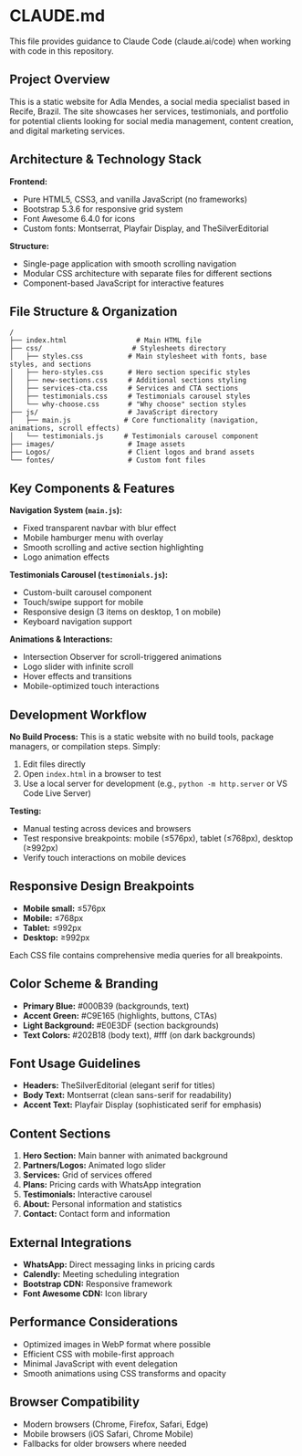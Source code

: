 # CLAUDE.md

This file provides guidance to Claude Code (claude.ai/code) when working with code in this repository.

## Project Overview

This is a static website for Adla Mendes, a social media specialist based in Recife, Brazil. The site showcases her services, testimonials, and portfolio for potential clients looking for social media management, content creation, and digital marketing services.

## Architecture & Technology Stack

**Frontend:**
- Pure HTML5, CSS3, and vanilla JavaScript (no frameworks)
- Bootstrap 5.3.6 for responsive grid system
- Font Awesome 6.4.0 for icons
- Custom fonts: Montserrat, Playfair Display, and TheSilverEditorial

**Structure:**
- Single-page application with smooth scrolling navigation
- Modular CSS architecture with separate files for different sections
- Component-based JavaScript for interactive features

## File Structure & Organization

```
/
├── index.html                 # Main HTML file
├── css/                      # Stylesheets directory
│   ├── styles.css           # Main stylesheet with fonts, base styles, and sections
│   ├── hero-styles.css      # Hero section specific styles
│   ├── new-sections.css     # Additional sections styling
│   ├── services-cta.css     # Services and CTA sections
│   ├── testimonials.css     # Testimonials carousel styles
│   └── why-choose.css       # "Why choose" section styles
├── js/                      # JavaScript directory
│   ├── main.js             # Core functionality (navigation, animations, scroll effects)
│   └── testimonials.js     # Testimonials carousel component
├── images/                  # Image assets
├── Logos/                   # Client logos and brand assets
└── fontes/                  # Custom font files
```

## Key Components & Features

**Navigation System (`main.js`):**
- Fixed transparent navbar with blur effect
- Mobile hamburger menu with overlay
- Smooth scrolling and active section highlighting
- Logo animation effects

**Testimonials Carousel (`testimonials.js`):**
- Custom-built carousel component
- Touch/swipe support for mobile
- Responsive design (3 items on desktop, 1 on mobile)
- Keyboard navigation support

**Animations & Interactions:**
- Intersection Observer for scroll-triggered animations
- Logo slider with infinite scroll
- Hover effects and transitions
- Mobile-optimized touch interactions

## Development Workflow

**No Build Process:**
This is a static website with no build tools, package managers, or compilation steps. Simply:
1. Edit files directly
2. Open `index.html` in a browser to test
3. Use a local server for development (e.g., `python -m http.server` or VS Code Live Server)

**Testing:**
- Manual testing across devices and browsers
- Test responsive breakpoints: mobile (≤576px), tablet (≤768px), desktop (≥992px)
- Verify touch interactions on mobile devices

## Responsive Design Breakpoints

- **Mobile small:** ≤576px
- **Mobile:** ≤768px  
- **Tablet:** ≤992px
- **Desktop:** ≥992px

Each CSS file contains comprehensive media queries for all breakpoints.

## Color Scheme & Branding

- **Primary Blue:** #000B39 (backgrounds, text)
- **Accent Green:** #C9E165 (highlights, buttons, CTAs)
- **Light Background:** #E0E3DF (section backgrounds)
- **Text Colors:** #202B18 (body text), #fff (on dark backgrounds)

## Font Usage Guidelines

- **Headers:** TheSilverEditorial (elegant serif for titles)
- **Body Text:** Montserrat (clean sans-serif for readability)  
- **Accent Text:** Playfair Display (sophisticated serif for emphasis)

## Content Sections

1. **Hero Section:** Main banner with animated background
2. **Partners/Logos:** Animated logo slider
3. **Services:** Grid of services offered
4. **Plans:** Pricing cards with WhatsApp integration
5. **Testimonials:** Interactive carousel
6. **About:** Personal information and statistics
7. **Contact:** Contact form and information

## External Integrations

- **WhatsApp:** Direct messaging links in pricing cards
- **Calendly:** Meeting scheduling integration
- **Bootstrap CDN:** Responsive framework
- **Font Awesome CDN:** Icon library

## Performance Considerations

- Optimized images in WebP format where possible
- Efficient CSS with mobile-first approach
- Minimal JavaScript with event delegation
- Smooth animations using CSS transforms and opacity

## Browser Compatibility

- Modern browsers (Chrome, Firefox, Safari, Edge)
- Mobile browsers (iOS Safari, Chrome Mobile)
- Fallbacks for older browsers where needed